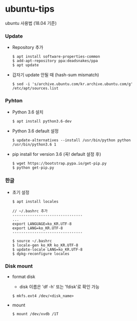 # ubuntu-tips
ubuntu 사용법 (18.04 기준)

### Update
* Repository 추가
  ```
  $ apt install software-properties-common
  $ add-apt-repository ppa:deadsnakes/ppa
  $ apt update
  ```

* 갑자기 update 안될 때 (hash-sum mismatch)
  ```
  $ sed -i 's/archive.ubuntu.com/kr.archive.ubuntu.com/g' /etc/apt/sources.list
  ```


### Pyhton
* Python 3.6 설치
  ```
  $ apt install python3.6-dev
  ```

* Python 3.6 default 설정
  ```
  $ update-alternatives --install /usr/bin/python python /usr/bin/python3.6 1
  ```

* pip install for version 3.6 (꼭! default 설정 후)
  ```
  $ wget https://bootstrap.pypa.io/get-pip.py
  $ python get-pip.py
  ```


### 한글
* 초기 설정
  ```
  $ apt install locales

  // ~/.bashrc 추가
  --------------------------------
  ...
  export LANGUAGE=ko_KR.UTF-8
  export LANG=ko_KR.UTF-8
  --------------------------------

  $ source ~/.bashrc
  $ locale-gen ko_KR ko_KR.UTF-8
  $ update-locale LANG=ko_KR.UTF-8
  $ dpkg-reconfigure locales
  ```


### Disk mount
* format disk
  * disk 이름은 'df -h' 또는 'fdisk'로 확인 가능
  ```
  $ mkfs.ext4 /dev/<disk_name>
  ```

* mount
  ```
  $ mount /dev/xvdb /1T
  ```

